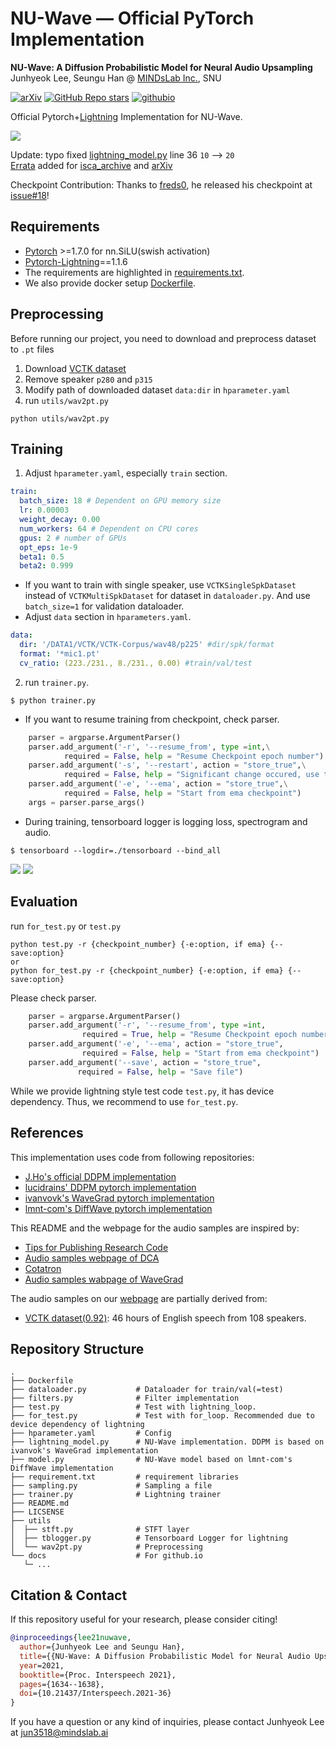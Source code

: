 # NU-Wave &mdash; Official PyTorch Implementation

**NU-Wave: A Diffusion Probabilistic Model for Neural Audio Upsampling**<br>
Junhyeok Lee, Seungu Han @ [MINDsLab Inc.](https://github.com/mindslab-ai), SNU

[![arXiv](https://img.shields.io/badge/arXiv-2104.02321-brightgreen.svg?style=flat-square)](https://arxiv.org/abs/2104.02321) [![GitHub Repo stars](https://img.shields.io/github/stars/mindslab-ai/nuwave?color=yellow&label=NU-Wave&logo=github&style=flat-square)](https://github.com/mindslab-ai/nuwave) [![githubio](https://img.shields.io/badge/GitHub.io-Audio_Samples-blue?logo=Github&style=flat-square)](https://mindslab-ai.github.io/nuwave/)

Official Pytorch+[Lightning](https://github.com/PyTorchLightning/pytorch-lightning) Implementation for NU-Wave.<br>

![](./docs/sampling.gif)

Update: typo fixed [lightning_model.py](./lightning_model.py) line 36 `10` --> `20`<br>
[Errata](./ERRATA.md) added for [isca_archive](https://www.isca-speech.org/archive/interspeech_2021/lee21c_interspeech.html) and [arXiv](https://arxiv.org/abs/2104.02321) <br>

Checkpoint Contribution: Thanks to [freds0](https://github.com/freds0), he released his checkpoint at [issue#18](https://github.com/mindslab-ai/nuwave/issues/18)! 


## Requirements
- [Pytorch](https://pytorch.org/) >=1.7.0 for nn.SiLU(swish activation)<br>
- [Pytorch-Lightning](https://github.com/PyTorchLightning/pytorch-lightning)==1.1.6<br>
- The requirements are highlighted in [requirements.txt](./requirements.txt).<br>
- We also provide docker setup [Dockerfile](./Dockerfile).<br>

## Preprocessing
Before running our project, you need to download and preprocess dataset to `.pt` files
1. Download [VCTK dataset](https://datashare.ed.ac.uk/handle/10283/3443)
2. Remove speaker `p280` and `p315`
3. Modify path of downloaded dataset `data:dir` in `hparameter.yaml`
4. run `utils/wav2pt.py`
```shell script
python utils/wav2pt.py
```

## Training
1. Adjust `hparameter.yaml`, especially `train` section.
```yaml
train:
  batch_size: 18 # Dependent on GPU memory size
  lr: 0.00003
  weight_decay: 0.00
  num_workers: 64 # Dependent on CPU cores
  gpus: 2 # number of GPUs
  opt_eps: 1e-9
  beta1: 0.5
  beta2: 0.999
```
- If you want to train with single speaker, use `VCTKSingleSpkDataset` instead of `VCTKMultiSpkDataset` for dataset in `dataloader.py`. And use `batch_size=1` for validation dataloader.
- Adjust `data` section in `hparameters.yaml`.
```yaml
data:
  dir: '/DATA1/VCTK/VCTK-Corpus/wav48/p225' #dir/spk/format
  format: '*mic1.pt'
  cv_ratio: (223./231., 8./231., 0.00) #train/val/test
```
2. run `trainer.py`.
```shell script
$ python trainer.py
```
- If you want to resume training from checkpoint, check parser.
```python
    parser = argparse.ArgumentParser()
    parser.add_argument('-r', '--resume_from', type =int,\
            required = False, help = "Resume Checkpoint epoch number")
    parser.add_argument('-s', '--restart', action = "store_true",\
            required = False, help = "Significant change occured, use this")
    parser.add_argument('-e', '--ema', action = "store_true",\
            required = False, help = "Start from ema checkpoint")
    args = parser.parse_args()
```
- During training, tensorboard logger is logging loss, spectrogram and audio.
```shell script
$ tensorboard --logdir=./tensorboard --bind_all
```
![](./docs/images/loss.png)
![](./docs/images/spec.png)

## Evaluation
run `for_test.py` or `test.py`
```shell script
python test.py -r {checkpoint_number} {-e:option, if ema} {--save:option}
or
python for_test.py -r {checkpoint_number} {-e:option, if ema} {--save:option}
```
Please check parser.
```python
    parser = argparse.ArgumentParser()
    parser.add_argument('-r', '--resume_from', type =int,
                required = True, help = "Resume Checkpoint epoch number")
    parser.add_argument('-e', '--ema', action = "store_true",
                required = False, help = "Start from ema checkpoint")
    parser.add_argument('--save', action = "store_true",
               required = False, help = "Save file")
```
While we provide lightning style test code `test.py`, it has device dependency. 
Thus, we recommend to use `for_test.py`.

## References
This implementation uses code from following repositories:
- [J.Ho's official DDPM implementation](https://github.com/hojonathanho/diffusion)
- [lucidrains' DDPM pytorch implementation](https://github.com/lucidrains/denoising-diffusion-pytorch)
- [ivanvovk's WaveGrad pytorch implementation](https://github.com/ivanvovk/WaveGrad)
- [lmnt-com's DiffWave pytorch implementation](https://github.com/lmnt-com/diffwave)

This README and the webpage for the audio samples are inspired by:
- [Tips for Publishing Research Code](https://github.com/paperswithcode/releasing-research-code)
- [Audio samples webpage of DCA](https://google.github.io/tacotron/publications/location_relative_attention/)
- [Cotatron](https://github.com/mindslab-ai/cotatron/)
- [Audio samples wabpage of WaveGrad](https://wavegrad.github.io)

The audio samples on our [webpage](https://mindslab-ai.github.io/nuwave/) are partially derived from:
- [VCTK dataset(0.92)](https://datashare.ed.ac.uk/handle/10283/3443): 46 hours of English speech from 108 speakers.

## Repository Structure
```
.
├── Dockerfile
├── dataloader.py           # Dataloader for train/val(=test)
├── filters.py              # Filter implementation
├── test.py                 # Test with lightning_loop.
├── for_test.py             # Test with for_loop. Recommended due to device dependency of lightning
├── hparameter.yaml         # Config
├── lightning_model.py      # NU-Wave implementation. DDPM is based on ivanvok's WaveGrad implementation
├── model.py                # NU-Wave model based on lmnt-com's DiffWave implementation
├── requirement.txt         # requirement libraries
├── sampling.py             # Sampling a file
├── trainer.py              # Lightning trainer
├── README.md           
├── LICSENSE
├── utils
│  ├── stft.py              # STFT layer
│  ├── tblogger.py          # Tensorboard Logger for lightning
│  └── wav2pt.py            # Preprocessing
└── docs                    # For github.io
   └─ ...
```

## Citation & Contact
If this repository useful for your research, please consider citing!
```bib
@inproceedings{lee21nuwave,
  author={Junhyeok Lee and Seungu Han},
  title={{NU-Wave: A Diffusion Probabilistic Model for Neural Audio Upsampling}},
  year=2021,
  booktitle={Proc. Interspeech 2021},
  pages={1634--1638},
  doi={10.21437/Interspeech.2021-36}
}
```
If you have a question or any kind of inquiries, please contact Junhyeok Lee at [jun3518@mindslab.ai](mailto:jun3518@mindslab.ai)

